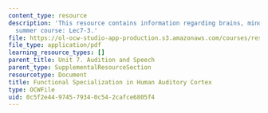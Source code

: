 ```yaml
---
content_type: resource
description: 'This resource contains information regarding brains, minds and machines
  summer course: Lec7-3.'
file: https://ol-ocw-studio-app-production.s3.amazonaws.com/courses/res-9-003-brains-minds-and-machines-summer-course-summer-2015/0c5f2e44974579340c542cafce6805f4_MITRES_9_003SUM15_Lec7-3.pdf
file_type: application/pdf
learning_resource_types: []
parent_title: Unit 7. Audition and Speech
parent_type: SupplementalResourceSection
resourcetype: Document
title: Functional Specialization in Human Auditory Cortex
type: OCWFile
uid: 0c5f2e44-9745-7934-0c54-2cafce6805f4
---
```

